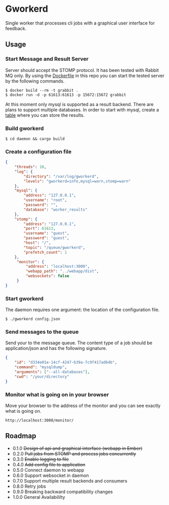 # Gworkerd

Single worker that processes cli jobs with a graphical user interface for feedback.

## Usage

### Start Message and Result Server

Server should accept the STOMP protocol. It has been tested with Rabbit MQ only. By using the
[Dockerfile](assets/docker/Dockerfile) in this repo you can start the tested server by the following commands.

```
$ docker build --rm -t grabbit .
$ docker run -d -p 61613:61613 -p 15672:15672 grabbit
```

At this moment only mysql is supported as a result backend. There are plans to support multiple databases. In order to
start with mysql, create a [table](assets/sql/mysql_worker_results.sql) where you can store the results.

### Build gworkerd

```
$ cd daemon && cargo build
```

### Create a configuration file

```json
{
    "threads": 10,
    "log": {
        "directory": "/var/log/gworkerd",
        "levels": "gworkerd=info,mysql=warn,stomp=warn"
    },
    "mysql": {
        "address": "127.0.0.1",
        "username": "root",
        "password": "",
        "database": "worker_results"
    },
    "stomp": {
        "address": "127.0.0.1",
        "port": 61613,
        "username": "guest",
        "password": "guest",
        "host": "/",
        "topic": "/queue/gworkerd",
        "prefetch_count": 1
    },
     "monitor": {
         "address": "localhost:3000",
         "webapp_path": "../webapp/dist",
         "websockets": false
     }
}
```

### Start gworkerd

The daemon requires one argument: the location of the configuration file.

```
$ ./gworkerd config.json
```

### Send messages to the queue

Send your to the message queue. The content type of a job should be  application/json and has the following signature.

```json
{
    "id": "d334e01e-14cf-4247-b39a-7c9f417ad64b",
    "command": "mysqldump",
    "arguments": ["--all-databases"],
    "cwd": "/your/directory"
}
```

### Monitor what is going on in your browser

Move your browser to the address of the monitor and you can see exactly what is going on.

`http://localhost:3000/monitor/`


## Roadmap

* 0.1.0 ~~Design of api and graphical interface (webapp in Ember)~~
* 0.2.0 ~~Pull jobs from STOMP and process jobs concurrently~~
* 0.3.0 ~~Enable logging to file~~
* 0.4.0 ~~Add config file to application~~
* 0.5.0 Connect daemon to webapp
* 0.6.0 Support websocket in daemon
* 0.7.0 Support multiple result backends and consumers
* 0.8.0 Retry jobs
* 0.9.0 Breaking backward compatibility changes
* 1.0.0 General Availabililty